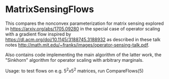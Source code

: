 # MatrixSensingFlows

This compares the nonconvex parameterization for matrix sensing explored in https://arxiv.org/abs/1705.09280 
in the special case of operator scaling with a gradient flow inspired by https://dl.acm.org/doi/10.1145/3188745.3188932 as described in these talk notes http://math.mit.edu/~franks/images/operator-sensing-talk.pdf.

Also contains code implementing the main algorithm of the latter work, the "Sinkhorn" algorithm for operator scaling with arbitrary marginals.

Usage: to test flows on e.g. $5^2 x 5^2$ matrices, run CompareFlows(5)

